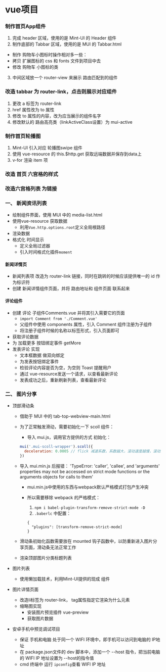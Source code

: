 # vue项目

### 制作首页App组件
1. 完成 header 区域，使用的是 Mint-UI 的 Header 组件
2. 制作底部的 Tabbar 区域，使用的是 MUI 的 Tabbar.html
  + 制作 购物车小图标时操作相对多一些：
  + 拷贝 扩展图标的 css 和 fonts 文件到项目中去
  + 修改 购物车 小图标的类
3. 中间区域放一个 router-view 来展示 路由匹配到的组件

### 改造 tabbar 为 router-link，点击则展示对应组件
1. 更改 a 标签为 router-link
2. href 属性改为 to 属性
3. 修改 to 属性的内容，改为应当展示的组件名字
4. 修改默认的 路由高亮类（linkActiveClass设置）为 mui-active

### 制作首页轮播图
1. Mint-UI 引入对应 轮播图swipe 组件
2. 使用 vue-resource 的 this.$http.get 获取远端数据并保存到data上
3. v-for 渲染 item 项

### 改造 首页 六宫格的样式

### 改造六宫格列表 为链接

### 一、 新闻资讯列表
+ 绘制组件界面，使用 MUI 中的 media-list.html
+ 使用vue-resource 获取数据
  - 利用```Vue.http.options.root```定义全局根路径
+ 渲染数据
+ 格式化 时间显示
  - 定义全局过滤器
  - 引入时间格式化插件```moment```

#### 新闻详情页
+ 新闻列表项 改造为 router-link 链接，同时在跳转的时候应该提供唯一的 id 作为标识符
+ 创建 新闻详情组件页面，并将 路由地址和 组件页面 联系起来

#### 评论组件
+ 创建 评论 子组件Comments.vue 并将其引入需要它的页面
  - ```import Comment from './Comment.vue'```
  - 父组件中使用 components 属性，引入 Comment 组件注册为子组件
  - 将注册子组件时候的名称以标签形式，引入页面即可
+ 获取评论数据
+ 为 加载更多 按钮绑定事件 getMore
+ 发表评论 实现
  - 文本框数据 做双向绑定
  - 为发表按钮绑定事件
  - 检验评论内容是否为空，为空则 Toast 提醒用户
  - 通过 vue-resource发送一个请求，以查看最新评论
  - 发表成功之后，重新刷新列表，查看最新评论

### 二、 图片分享
+ 顶部滑动条
  - 借助于 MUI 中的 tab-top-webview-main.html
  - 为了正常触发滑动，需要初始化一下 scoll 组件：
    - 导入 mui.js，调用官方提供的方式 初始化：
    ```js
    mui('.mui-scoll-wrapper').scoll({
      deceleration: 0.0005 // flick 减速系数，系数越大，滚动速度越慢，滚动距离越小
    }) 
    ```
  - 导入 mui.min.js 后报错： 'TypeError: 'caller', 'callee', and 'arguments' properties may not be accessed on strict mode functions or the arguments objects for calls to them'

    - mui.min.js中使用的东西与webpack默认严格模式打包产生冲突
    - 所以需要移除 webpack 的严格模式：

      1. ``` npm i babel-plugin-transform-remove-strict-mode -D ```
      2. ```.baberlc``` 中配置：
        ```
        {
          "plugins": [transform-remove-strict-mode]
        }       
        ```
  - 滑动条初始化函数需要放在 mounted 钩子函数中，以防重新进入图片分享页面，滑动条无法正常工作
  - 渲染顶部图片分类标题列表

+ 图片列表
  - 使用懒加载技术，利用Mint-UI提供的现成 组件

+ 图片详情页面
  - 改造li标签为 router-link， tag属性指定它渲染为什么元素
  - 缩略图实现   
    - 安装图片预览插件 vue-preview
    - 获取图片数据

+ 安卓手机中预览调试项目
  - 保证 手机和电脑 处于同一个 WIFI 环境中，即手机可以访问到电脑的 IP地址
  - 在 package.json文件的 dev 脚本中，添加一个 --host 指令，把当前电脑的 WIFI IP 地址设置为 --host的指令值
  - cmd 终端中 运行 ```ipconfig```查看 WIFI IP 地址
  

 

